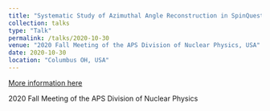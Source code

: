 ```yaml
---
title: "Systematic Study of Azimuthal Angle Reconstruction in SpinQuest"
collection: talks
type: "Talk"
permalink: /talks/2020-10-30
venue: "2020 Fall Meeting of the APS Division of Nuclear Physics, USA"
date: 2020-10-30
location: "Columbus OH, USA"
---
```


[More information here](https://meetings.aps.org/Meeting/DNP20/Session/EM.7)

2020 Fall Meeting of the APS Division of Nuclear Physics
